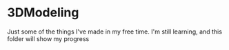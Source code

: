 # 3DModeling
Just some of the things I've made in my free time. I'm still learning, and this folder will show my progress
